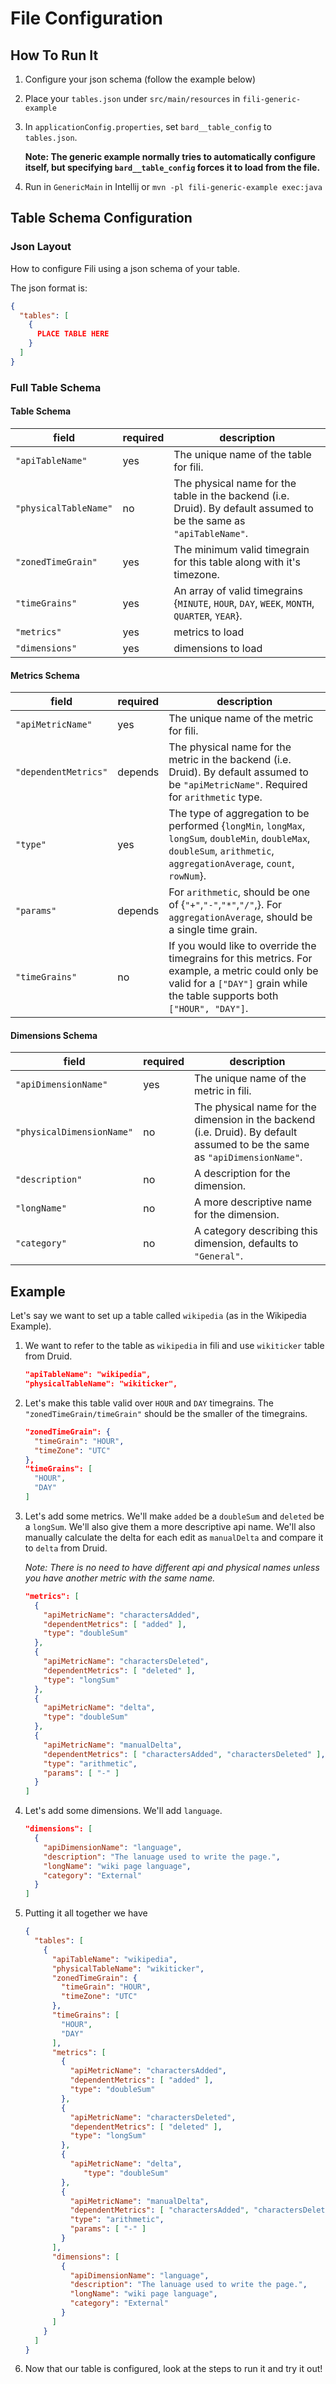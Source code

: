 File Configuration
==================

How To Run It
-------------
1. Configure your json schema (follow the example below)
2. Place your `tables.json` under `src/main/resources` in `fili-generic-example`
3. In `applicationConfig.properties`, set `bard__table_config` to `tables.json`.
    
    **Note: The generic example normally tries to automatically configure itself, but specifying
    `bard__table_config` forces it to load from the file.**

4. Run in `GenericMain` in Intellij or `mvn -pl fili-generic-example exec:java`


Table Schema Configuration
--------------------------
### Json Layout

How to configure Fili using a json schema of your table.

The json format is:

```json
{
  "tables": [
    {
      PLACE TABLE HERE  
    }
  ]
}
```

### Full Table Schema

#### Table Schema

| field                 | required | description           
|-----------------------|----------|-----------------------
| `"apiTableName"`      | yes      |  The unique name of the table for fili.
| `"physicalTableName"` | no       | The physical name for the table in the backend (i.e. Druid). By default assumed to be the same as `"apiTableName"`.
| `"zonedTimeGrain"`    | yes      | The minimum valid timegrain for this table along with it's timezone.
|  `"timeGrains"`       | yes      | An array of valid timegrains {`MINUTE`, `HOUR`, `DAY`, `WEEK`, `MONTH`, `QUARTER`, `YEAR`}.
| `"metrics"`           | yes      | metrics to load
| `"dimensions"`        | yes      | dimensions to load

#### Metrics Schema

| field                  | required | description           
|------------------------|----------|-----------------------
| `"apiMetricName"`      | yes      |  The unique name of the metric for fili.
| `"dependentMetrics"`   | depends  | The physical name for the metric in the backend (i.e. Druid). By default assumed to be `"apiMetricName"`. Required for `arithmetic` type.
| `"type"`               | yes      | The type of aggregation to be performed {`longMin`, `longMax`, `longSum`, `doubleMin`, `doubleMax`, `doubleSum`, `arithmetic`, `aggregationAverage`, `count`, `rowNum`}.
| `"params"`             | depends  | For `arithmetic`, should be one of {`"+"`,`"-"`,`"*"`,`"/"`,}. For `aggregationAverage`, should be a single time grain.
| `"timeGrains"`         | no       | If you would like to override the timegrains for this metrics. For example, a metric could only be valid for a `["DAY"]` grain while the table supports both `["HOUR", "DAY"]`.

#### Dimensions Schema

| field                     | required | description           
|---------------------------|----------|-----------------------
| `"apiDimensionName"`      | yes      | The unique name of the metric in fili.
| `"physicalDimensionName"` | no       | The physical name for the dimension in the backend (i.e. Druid). By default assumed to be the same as `"apiDimensionName"`.
| `"description"`           | no       | A description for the dimension.
| `"longName"`              | no       | A more descriptive name for the dimension.
| `"category"`              | no       | A category describing this dimension, defaults to `"General"`.


Example
-------

Let's say we want to set up a table called `wikipedia` (as in the Wikipedia Example).

1. We want to refer to the table as `wikipedia` in fili and use `wikiticker` table from Druid.

    ```json
    "apiTableName": "wikipedia",
    "physicalTableName": "wikiticker",
    ```

2. Let's make this table valid over `HOUR` and `DAY` timegrains. The `"zonedTimeGrain/timeGrain"` should be the
  smaller of the timegrains.
 
    ```json
    "zonedTimeGrain": {
      "timeGrain": "HOUR",
      "timeZone": "UTC"
    },
    "timeGrains": [
      "HOUR",
      "DAY"
    ]
    ```
3. Let's add some metrics. We'll make `added` be a `doubleSum` and `deleted` be a `longSum`. We'll also give them a 
more descriptive api name. We'll also manually calculate the delta for each edit as `manualDelta` and compare it to `delta` from Druid.

    *Note: There is no need to have different api and physical names unless you have another metric with the same name.*

    ```json
    "metrics": [
      {
        "apiMetricName": "charactersAdded",
        "dependentMetrics": [ "added" ],
        "type": "doubleSum"
      },
      {
        "apiMetricName": "charactersDeleted",
        "dependentMetrics": [ "deleted" ],
        "type": "longSum"
      },
      {
        "apiMetricName": "delta",
        "type": "doubleSum"
      },
      {
        "apiMetricName": "manualDelta",
        "dependentMetrics": [ "charactersAdded", "charactersDeleted" ],
        "type": "arithmetic",
        "params": [ "-" ]
      }
    ]
    ```

4. Let's add some dimensions. We'll add `language`.

    ```json
    "dimensions": [
      {
        "apiDimensionName": "language",
        "description": "The lanuage used to write the page.",
        "longName": "wiki page language",
        "category": "External"
      }
    ]
    ```
    
5. Putting it all together we have

    ```json
    {
      "tables": [
        {
          "apiTableName": "wikipedia",
          "physicalTableName": "wikiticker",
          "zonedTimeGrain": {
            "timeGrain": "HOUR",
            "timeZone": "UTC"
          },
          "timeGrains": [
            "HOUR",
            "DAY"
          ],
          "metrics": [
            {
              "apiMetricName": "charactersAdded",
              "dependentMetrics": [ "added" ],
              "type": "doubleSum"
            },
            {
              "apiMetricName": "charactersDeleted",
              "dependentMetrics": [ "deleted" ],
              "type": "longSum"
            },
            {
              "apiMetricName": "delta",
                 "type": "doubleSum"
            },
            {
              "apiMetricName": "manualDelta",
              "dependentMetrics": [ "charactersAdded", "charactersDeleted" ],
              "type": "arithmetic",
              "params": [ "-" ]
            }
          ],
          "dimensions": [
            {
              "apiDimensionName": "language",
              "description": "The lanuage used to write the page.",
              "longName": "wiki page language",
              "category": "External"
            }
          ]
        }
      ]
    }
    ```

6. Now that our table is configured, look at the steps to run it and try it out!
